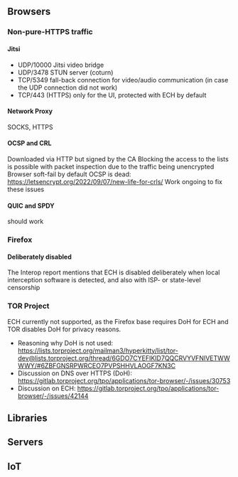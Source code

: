 ## Browsers

### Non-pure-HTTPS traffic
#### Jitsi
- UDP/10000 Jitsi video bridge
- UDP/3478 STUN server (coturn)
- TCP/5349 fall-back connection for video/audio communication (in case the UDP connection did not work)
- TCP/443 (HTTPS) only for the UI, protected with ECH by default
#### Network Proxy
SOCKS, HTTPS
#### OCSP and CRL
Downloaded via HTTP but signed by the CA
Blocking the access to the lists is possible with packet inspection due to the traffic being unencrypted
Browser soft-fail by default
OCSP is dead: https://letsencrypt.org/2022/09/07/new-life-for-crls/
Work ongoing to fix these issues
#### QUIC and SPDY
should work
### Firefox
#### Deliberately disabled
The Interop report mentions that ECH is disabled deliberately when local interception software is detected, and also with ISP- or state-level censorship

### TOR Project

ECH currently not supported, as the Firefox base requires DoH for ECH and TOR disables DoH for privacy reasons.

- Reasoning why DoH is not used: https://lists.torproject.org/mailman3/hyperkitty/list/tor-dev@lists.torproject.org/thread/6GDO7CYEFIKID7QQCRVYVFNIVETWWWWY/#6ZBFGNSRPWRCEO7PVPSHHVLAOGF7KN3C
- Discussion on DNS over HTTPS (DoH): https://gitlab.torproject.org/tpo/applications/tor-browser/-/issues/30753
- Discussion on ECH: https://gitlab.torproject.org/tpo/applications/tor-browser/-/issues/42144

## Libraries

## Servers

## IoT